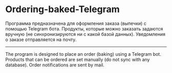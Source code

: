 # Ordering-baked-Telegram
Программа предназначена для оформления заказа (выпечки) с помощью Telegram бота. Продукты, которые можно заказать задаются вручную (не синхронизируются ни с какой
базой данных). Уведомления о заказе отправляется на почту.
***
The program is designed to place an order (baking) using a Telegram bot. Products that can be ordered are set manually (do not sync with any
database). Order notifications are sent by mail.
